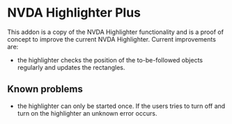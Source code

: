 # NVDA Highlighter Plus #

This addon is a copy of the NVDA Highlighter functionality and is a proof of concept to improve the current NVDA Highlighter.
Current improvements are:
* the highlighter checks the position of the to-be-followed objects regularly and updates the rectangles. 

## Known problems
* the highlighter can only be started once. If the users tries to turn off and turn on the highlighter an unknown error occurs.
